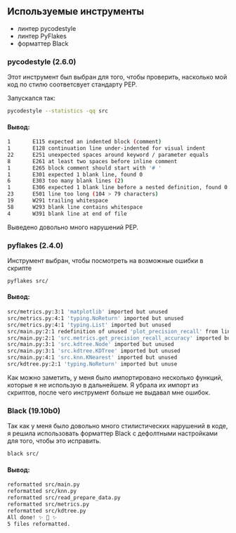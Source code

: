
## Используемые инструменты

+ линтер pycodestyle
+ линтер PyFlakes
+ форматтер Black


### pycodestyle (2.6.0)


Этот инструмент был выбран для того, чтобы проверить, насколько мой код по стилю соответсвует стандарту PEP. 

Запускался так:

```sh
pycodestyle --statistics -qq src
```

#### Вывод:

```sh
1       E115 expected an indented block (comment)
1       E128 continuation line under-indented for visual indent
22      E251 unexpected spaces around keyword / parameter equals
8       E261 at least two spaces before inline comment
1       E265 block comment should start with '# '
1       E301 expected 1 blank line, found 0
6       E303 too many blank lines (2)
1       E306 expected 1 blank line before a nested definition, found 0
23      E501 line too long (104 > 79 characters)
19      W291 trailing whitespace
58      W293 blank line contains whitespace
4       W391 blank line at end of file

```

Выведено довольно много нарушений PEP.

### pyflakes (2.4.0)

Инструмент выбран, чтобы посмотреть на возможные ошибки в скрипте

```sh
pyflakes src/
```
#### Вывод:

```sh
src/metrics.py:3:1 'matplotlib' imported but unused
src/metrics.py:4:1 'typing.NoReturn' imported but unused
src/metrics.py:4:1 'typing.List' imported but unused
src/main.py:2:1 redefinition of unused 'plot_precision_recall' from line 2
src/main.py:2:1 'src.metrics.get_precision_recall_accuracy' imported but unused
src/main.py:3:1 'src.kdtree.Node' imported but unused
src/main.py:3:1 'src.kdtree.KDTree' imported but unused
src/main.py:4:1 'src.knn.KNearest' imported but unused
src/kdtree.py:2:1 'typing.NoReturn' imported but unuse
```

Как можно заметить, у меня было импортировано несколько функций, которые я не использую в дальнейшем. 
Я убрала их импорт из скриптов, после чего инструмент больше не выдавал мне ошибок.

### Black (19.10b0)


Так как у меня было довольно много стилистических нарушений в коде, я решила использовать форматтер Black
с дефолтными настройками для того, чтобы это исправить.

```sh
black src/
```

#### Вывод:

```sh
reformatted src/main.py
reformatted src/knn.py
reformatted src/read_prepare_data.py
reformatted src/metrics.py
reformatted src/kdtree.py
All done! ✨ 🍰 ✨
5 files reformatted.
```


